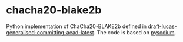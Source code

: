 # chacha20-blake2b
Python implementation of ChaCha20-BLAKE2b defined in [draft-lucas-generalised-committing-aead-latest](https://samuellucas.com/draft-lucas-generalised-committing-aead/draft-lucas-generalised-committing-aead.html#name-chacha20-blake2b). The code is based on [pysodium](https://github.com/stef/pysodium).
